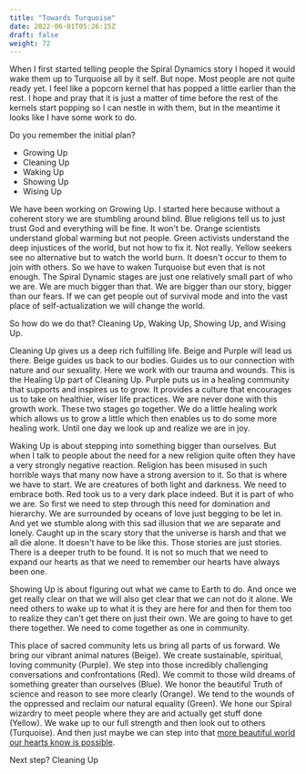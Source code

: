 ```yaml
---
title: "Towards Turquoise"
date: 2022-06-01T05:26:15Z
draft: false
weight: 72
---
```

When I first started telling people the Spiral Dynamics story I hoped it would wake them up to Turquoise all by it self. But nope. Most people are not quite ready yet. I feel like a popcorn kernel that has popped a little earlier than the rest. I hope and pray that it is just a matter of time before the rest of the kernels start popping so I can nestle in with them, but in the meantime it looks like I have some work to do.

Do you remember the initial plan?

* Growing Up
* Cleaning Up
* Waking Up
* Showing Up
* Wising Up

We have been working on Growing Up. I started here because without a coherent story we are stumbling around blind. Blue religions tell us to just trust God and everything will be fine. It won't be. Orange scientists understand global warming but not people. Green activists understand the deep injustices of the world, but not how to fix it. Not really. Yellow seekers see no alternative but to watch the world burn. It doesn't occur to them to join with others. So we have to waken Turquoise but even that is not enough. The Spiral Dynamic stages are just one relatively small part of who we are. We are much bigger than that. We are bigger than our story, bigger than our fears. If we can get people out of survival mode and into the vast place of self-actualization we will change the world.

So how do we do that? Cleaning Up, Waking Up, Showing Up, and Wising Up.

Cleaning Up gives us a deep rich fulfilling life. Beige and Purple will lead us there. Beige guides us back to our bodies. Guides us to our connection with nature and our sexuality. Here we work with our trauma and wounds. This is the Healing Up part of Cleaning Up. Purple puts us in a healing community that supports and inspires us to grow. It provides a culture that encourages us to take on healthier, wiser life practices. We are never done with this growth work. These two stages go together. We do a little healing work which allows us to grow a little which then enables us to do some more healing work. Until one day we look up and realize we are in joy.

Waking Up is about stepping into something bigger than ourselves. But when I talk to people about the need for a new religion quite often they have a very strongly negative reaction. Religion has been misused in such horrible ways that many now have a strong aversion to it. So that is where we have to start. We are creatures of both light and darkness. We need to embrace both. Red took us to a very dark place indeed. But it is part of who we are. So first we need to step through this need for domination and hierarchy.  We are surrounded by oceans of love just begging to be let in. And yet we stumble along with this sad illusion that we are separate and lonely. Caught up in the scary story that the universe is harsh and that we all die alone. It doesn't have to be like this. Those stories are just stories. There is a deeper truth to be found. It is not so much that we need to expand our hearts as that we need to remember our hearts have always been one.

Showing Up is about figuring out what we came to Earth to do. And once we get really clear on that we will also get clear that we can not do it alone. We need others to wake up to what it is they are here for and then for them too to realize they can't get there on just their own. We are going to have to get there together. We need to come together as one in community.

This place of sacred community lets us bring all parts of us forward. We bring our vibrant animal natures (Beige). We create sustainable, spiritual, loving community (Purple). We step into those incredibly challenging conversations and confrontations (Red). We commit to those wild dreams of something greater than ourselves (Blue). We honor the beautiful Truth of science and reason to see more clearly (Orange). We tend to the wounds of the oppressed and reclaim our natural equality (Green). We hone our Spiral wizardry to meet people where they are and actually get stuff done (Yellow). We wake up to our full strength and then look out to others (Turquoise). And then just maybe we can step into that [more beautiful world our hearts know is possible][1].

Next step? Cleaning Up

[1]:	https://charleseisenstein.org/books/the-more-beautiful-world-our-hearts-know-is-possible/